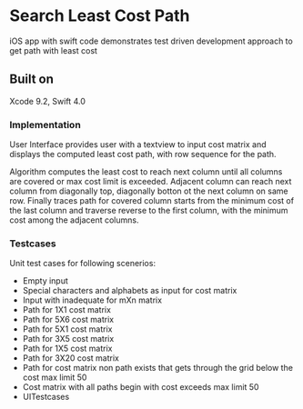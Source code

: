 # Search Least Cost Path

iOS app with swift code demonstrates test driven development approach to get path with least cost

## Built on

Xcode 9.2, Swift 4.0

### Implementation

User Interface provides user with a textview to input cost matrix and displays the computed least cost path, with row sequence for the path.

Algorithm computes the least cost to reach  next column until all columns are covered or max cost limit is exceeded. Adjacent column can reach next column from diagonally top, diagonally botton ot the next column on same row.
Finally traces path for covered column starts from the minimum cost of the last column and traverse reverse to the first column, with the minimum cost among the adjacent columns.

### Testcases

Unit test cases for following scenerios:
* Empty input
* Special characters and alphabets as input for cost matrix
* Input with inadequate for mXn matrix
* Path for 1X1 cost matrix
* Path for 5X6 cost matrix
* Path for 5X1 cost matrix
* Path for 3X5 cost matrix
* Path for 1X5 cost matrix
* Path for 3X20 cost matrix
* Path for cost matrix non path exists that gets through the grid below the cost max limit 50
* Cost matrix with all paths begin with cost exceeds max limit 50
* UITestcases
